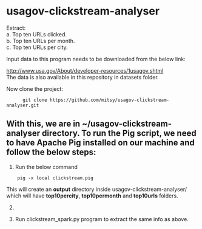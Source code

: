 # usagov-clickstream-analyser
Extract:  
a.	Top ten URLs clicked.  
b.	Top ten URLs per month.  
c.	Top ten URLs per city.  

Input data to this program needs to be downloaded from the below link:

  http://www.usa.gov/About/developer-resources/1usagov.shtml  
  The data is also available in this repository in datasets folder. 

Now clone the project:
```
      git clone https://github.com/mitsy/usagov-clickstream-analyser.git
```      
With this, we are in ~/usagov-clickstream-analyser directory. 
To run the Pig script, we need to have Apache Pig installed on our machine and follow the below steps:
------
1. Run the below command 
```
    pig -x local clickstream.pig
```
This will create an **output** directory inside usagov-clickstream-analyser/ which will have **top10percity**, **top10permonth** and **top10urls** folders.

2. 


3. Run clickstream_spark.py program to extract the same info as above.

